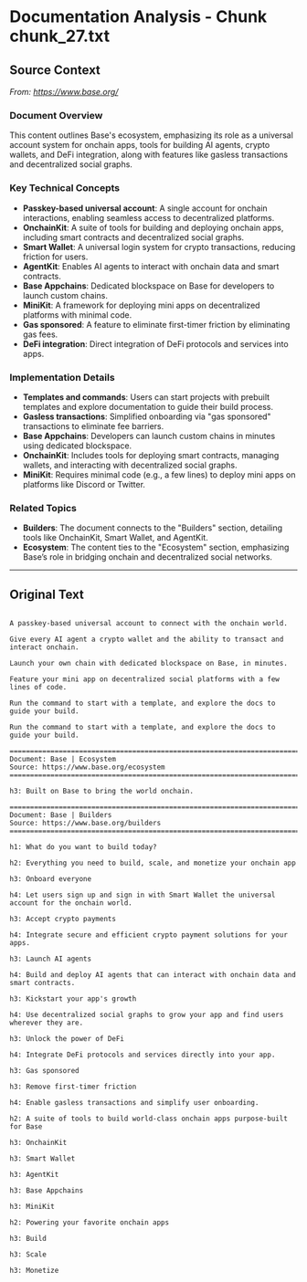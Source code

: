 # Documentation Analysis - Chunk chunk_27.txt

## Source Context
*From: https://www.base.org/*

### Document Overview  
This content outlines Base's ecosystem, emphasizing its role as a universal account system for onchain apps, tools for building AI agents, crypto wallets, and DeFi integration, along with features like gasless transactions and decentralized social graphs.  

### Key Technical Concepts  
- **Passkey-based universal account**: A single account for onchain interactions, enabling seamless access to decentralized platforms.  
- **OnchainKit**: A suite of tools for building and deploying onchain apps, including smart contracts and decentralized social graphs.  
- **Smart Wallet**: A universal login system for crypto transactions, reducing friction for users.  
- **AgentKit**: Enables AI agents to interact with onchain data and smart contracts.  
- **Base Appchains**: Dedicated blockspace on Base for developers to launch custom chains.  
- **MiniKit**: A framework for deploying mini apps on decentralized platforms with minimal code.  
- **Gas sponsored**: A feature to eliminate first-timer friction by eliminating gas fees.  
- **DeFi integration**: Direct integration of DeFi protocols and services into apps.  

### Implementation Details  
- **Templates and commands**: Users can start projects with prebuilt templates and explore documentation to guide their build process.  
- **Gasless transactions**: Simplified onboarding via "gas sponsored" transactions to eliminate fee barriers.  
- **Base Appchains**: Developers can launch custom chains in minutes using dedicated blockspace.  
- **OnchainKit**: Includes tools for deploying smart contracts, managing wallets, and interacting with decentralized social graphs.  
- **MiniKit**: Requires minimal code (e.g., a few lines) to deploy mini apps on platforms like Discord or Twitter.  

### Related Topics  
- **Builders**: The document connects to the "Builders" section, detailing tools like OnchainKit, Smart Wallet, and AgentKit.  
- **Ecosystem**: The content ties to the "Ecosystem" section, emphasizing Base’s role in bridging onchain and decentralized social networks.

---

## Original Text
```

A passkey-based universal account to connect with the onchain world.

Give every AI agent a crypto wallet and the ability to transact and interact onchain.

Launch your own chain with dedicated blockspace on Base, in minutes.

Feature your mini app on decentralized social platforms with a few lines of code.

Run the command to start with a template, and explore the docs to guide your build.

Run the command to start with a template, and explore the docs to guide your build.

================================================================================
Document: Base | Ecosystem
Source: https://www.base.org/ecosystem
================================================================================

h3: Built on Base to bring the world onchain.

================================================================================
Document: Base | Builders
Source: https://www.base.org/builders
================================================================================

h1: What do you want to build today?

h2: Everything you need to build, scale, and monetize your onchain app

h3: Onboard everyone

h4: Let users sign up and sign in with Smart Wallet the universal account for the onchain world.

h3: Accept crypto payments

h4: Integrate secure and efficient crypto payment solutions for your apps.

h3: Launch AI agents

h4: Build and deploy AI agents that can interact with onchain data and smart contracts.

h3: Kickstart your app's growth

h4: Use decentralized social graphs to grow your app and find users wherever they are.

h3: Unlock the power of DeFi

h4: Integrate DeFi protocols and services directly into your app.

h3: Gas sponsored

h3: Remove first-timer friction

h4: Enable gasless transactions and simplify user onboarding.

h2: A suite of tools to build world-class onchain apps purpose-built for Base

h3: OnchainKit

h3: Smart Wallet

h3: AgentKit

h3: Base Appchains

h3: MiniKit

h2: Powering your favorite onchain apps

h3: Build

h3: Scale

h3: Monetize

```